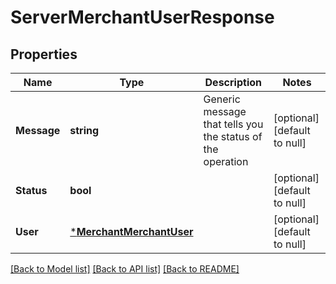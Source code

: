 # ServerMerchantUserResponse

## Properties
Name | Type | Description | Notes
------------ | ------------- | ------------- | -------------
**Message** | **string** | Generic message that tells you the status of the operation | [optional] [default to null]
**Status** | **bool** |  | [optional] [default to null]
**User** | [***MerchantMerchantUser**](merchant.MerchantUser.md) |  | [optional] [default to null]

[[Back to Model list]](../README.md#documentation-for-models) [[Back to API list]](../README.md#documentation-for-api-endpoints) [[Back to README]](../README.md)

